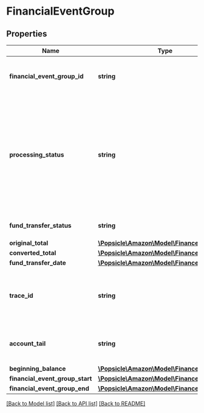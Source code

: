# FinancialEventGroup

## Properties
Name | Type | Description | Notes
------------ | ------------- | ------------- | -------------
**financial_event_group_id** | **string** | A unique identifier for the financial event group. | [optional] 
**processing_status** | **string** | The processing status of the financial event group indicates whether the balance of the financial event group is settled.  Possible values:  * Open  * Closed | [optional] 
**fund_transfer_status** | **string** | The status of the fund transfer. | [optional] 
**original_total** | [**\Popsicle\Amazon\Model\Finances\Currency**](Currency.md) |  | [optional] 
**converted_total** | [**\Popsicle\Amazon\Model\Finances\Currency**](Currency.md) |  | [optional] 
**fund_transfer_date** | [**\Popsicle\Amazon\Model\Finances\\DateTime**](\DateTime.md) |  | [optional] 
**trace_id** | **string** | The trace identifier used by sellers to look up transactions externally. | [optional] 
**account_tail** | **string** | The account tail of the payment instrument. | [optional] 
**beginning_balance** | [**\Popsicle\Amazon\Model\Finances\Currency**](Currency.md) |  | [optional] 
**financial_event_group_start** | [**\Popsicle\Amazon\Model\Finances\\DateTime**](\DateTime.md) |  | [optional] 
**financial_event_group_end** | [**\Popsicle\Amazon\Model\Finances\\DateTime**](\DateTime.md) |  | [optional] 

[[Back to Model list]](../../README.md#documentation-for-models) [[Back to API list]](../../README.md#documentation-for-api-endpoints) [[Back to README]](../../README.md)

